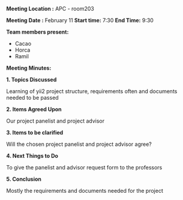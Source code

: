 **Meeting Location :** APC - room203

**Meeting  Date :**   February 11 **Start time:** 7:30 **End Time:** 9:30

**Team members present:**
  * Cacao
  * Horca
  * Ramil

**Meeting Minutes:**

**1. Topics Discussed**

Learning of yii2 project structure, requirements often and documents needed to be passed

**2. Items Agreed Upon**

Our project panelist and project advisor

**3. Items to be clarified**

Will the chosen project panelist and project advisor agree?

**4. Next Things to Do**

To give the panelist and advisor request form to the professors

**5. Conclusion**

Mostly the requirements and documents needed for the project